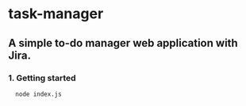 # task-manager
A simple to-do manager web application with Jira.
<br/>
---

### 1. Getting started
```bash
  node index.js
```
